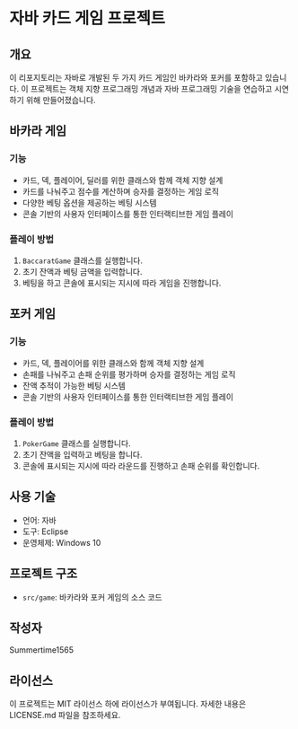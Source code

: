 # 자바 카드 게임 프로젝트

## 개요
이 리포지토리는 자바로 개발된 두 가지 카드 게임인 바카라와 포커를 포함하고 있습니다. 이 프로젝트는 객체 지향 프로그래밍 개념과 자바 프로그래밍 기술을 연습하고 시연하기 위해 만들어졌습니다.

## 바카라 게임
### 기능
- 카드, 덱, 플레이어, 딜러를 위한 클래스와 함께 객체 지향 설계
- 카드를 나눠주고 점수를 계산하며 승자를 결정하는 게임 로직
- 다양한 베팅 옵션을 제공하는 베팅 시스템
- 콘솔 기반의 사용자 인터페이스를 통한 인터랙티브한 게임 플레이

### 플레이 방법
1. `BaccaratGame` 클래스를 실행합니다.
2. 초기 잔액과 베팅 금액을 입력합니다.
3. 베팅을 하고 콘솔에 표시되는 지시에 따라 게임을 진행합니다.

## 포커 게임
### 기능
- 카드, 덱, 플레이어를 위한 클래스와 함께 객체 지향 설계
- 손패를 나눠주고 손패 순위를 평가하며 승자를 결정하는 게임 로직
- 잔액 추적이 가능한 베팅 시스템
- 콘솔 기반의 사용자 인터페이스를 통한 인터랙티브한 게임 플레이

### 플레이 방법
1. `PokerGame` 클래스를 실행합니다.
2. 초기 잔액을 입력하고 베팅을 합니다.
3. 콘솔에 표시되는 지시에 따라 라운드를 진행하고 손패 순위를 확인합니다.

## 사용 기술
- 언어: 자바
- 도구: Eclipse
- 운영체제: Windows 10

## 프로젝트 구조
- `src/game`: 바카라와 포커 게임의 소스 코드

## 작성자
Summertime1565

## 라이선스
이 프로젝트는 MIT 라이선스 하에 라이선스가 부여됩니다. 자세한 내용은 LICENSE.md 파일을 참조하세요.
